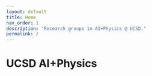 ```yaml
---
layout: default
title: Home
nav_order: 1
description: "Research groups in AI+Physics @ UCSD."
permalink: /
---
```


# UCSD AI+Physics